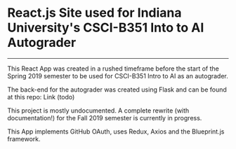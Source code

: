 # React.js Site used for Indiana University's CSCI-B351 Into to AI Autograder
-----

This React App was created in a rushed timeframe before the start of the Spring 2019 semester to be used for CSCI-B351 Intro to AI as an autograder.

The back-end for the autograder was created using Flask and can be found at this repo: Link (todo)

This project is mostly undocumented. A complete rewrite (with documentation!) for the Fall 2019 semester is currently in progress. 

This App implements GitHub OAuth, uses Redux, Axios and the Blueprint.js framework.